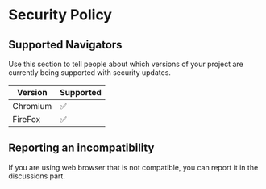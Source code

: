 # Security Policy

## Supported Navigators

Use this section to tell people about which versions of your project are
currently being supported with security updates.

| Version | Supported          |
| ------- | ------------------ |
| Chromium   | :white_check_mark: |
| FireFox   | :white_check_mark: |

## Reporting an incompatibility

If you are using web browser that is not compatible, you can report it in the discussions part.
